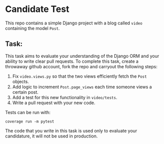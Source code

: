 # Candidate Test

This repo contains a simple Django project with a blog called `video` containing the model `Post`.

## Task:

This task aims to evaluate your understanding of the Django ORM and your ability to write clear pull requests. To complete this task, create a throwaway github account, fork the repo and carryout the following steps:

1. Fix `video.views.py` so that the two views efficiently fetch the `Post` objects.
2. Add logic to increment `Post.page_views` each time someone views a certain post.
3. Add a test for this new functionality in `video/tests`.
4. Write a pull request with your new code.

Tests can be run with:

```
coverage run -m pytest
```

The code that you write in this task is used only to evaluate your candidature, it will not be used in production.